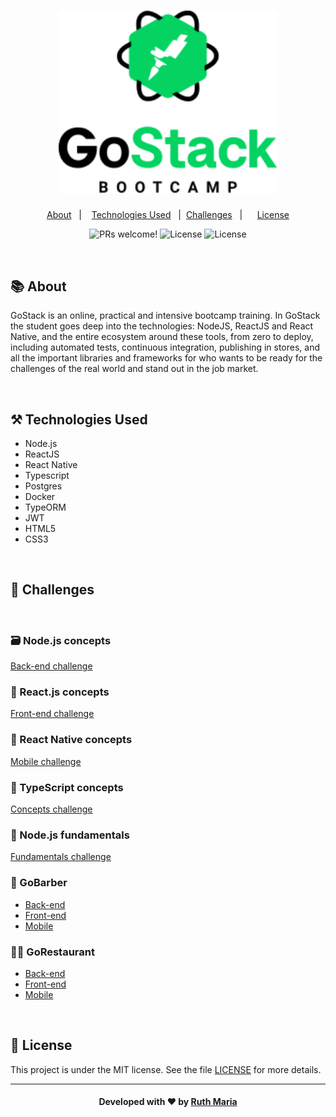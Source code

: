 <h1 align="center">
  <a href="https://github.com/csorlandi/nodejs-concepts">
    <img alt="Logo goStack" src="./assets/logo.png" width="350px" />
  </a>
</h1>


<p align="center">
  <a href="#about">About</a>&nbsp;&nbsp;&nbsp;|&nbsp;&nbsp;&nbsp;  
  <a href="#technologies">Technologies Used</a>&nbsp;&nbsp;&nbsp;|&nbsp;
  <a href="#challenges">Challenges</a>&nbsp;&nbsp;&nbsp;|&nbsp;&nbsp;&nbsp;&nbsp;&nbsp;
  <a href="#license">License</a>
</p>

<p align="center">
 <img src="https://img.shields.io/static/v1?label=PRs&message=welcome&color=04d361&labelColor=000000" alt="PRs welcome!" /> 

  <img alt="License" src="https://img.shields.io/badge/Made%20by-Ruth%20Maria-%2304D361">

  <img alt="License" src="https://img.shields.io/static/v1?label=license&message=MIT&color=04d361&labelColor=000000">
</p>


<a id="about"></a><br>

## :books: About

GoStack is an online, practical and intensive bootcamp training. In GoStack the student goes deep into the technologies: NodeJS, ReactJS and React Native, and the entire ecosystem around these tools, from zero to deploy, including automated tests, continuous integration, publishing in stores, and all the important libraries and frameworks for who wants to be ready for the challenges of the real world and stand out in the job market.

<a id="technologies"></a><br>

## ⚒️ Technologies Used

 * Node.js
 * ReactJS
 * React Native
 * Typescript
 * Postgres
 * Docker
 * TypeORM
 * JWT
 * HTML5
 * CSS3
 

<a id="challenges"></a><br>

## 🎯 Challenges

<br>

### 🗃️ Node.js concepts

[Back-end challenge](https://github.com/RuthMaria/gostack-nodeJs-concepts)

### 🎨 React.js concepts

[Front-end challenge](https://github.com/RuthMaria/gostack-reactJs-concepts) 

### 📱 React Native concepts

[Mobile challenge](https://github.com/RuthMaria/gostack-reactNative-concepts) 

### :star2: TypeScript concepts

[Concepts challenge](https://github.com/RuthMaria/gostack-typescript-concepts) 

### :rocket: Node.js fundamentals

[Fundamentals challenge](https://github.com/RuthMaria/gostack-node-fundamentals)

### :bearded_person: GoBarber

* [Back-end](https://github.com/RuthMaria/GoBarber-backend) 
* [Front-end](https://github.com/RuthMaria/GoBarber-frontend) 
* [Mobile](https://github.com/RuthMaria/GoBarber-mobile) 


### :man_cook: GoRestaurant

* [Back-end](https://github.com/RuthMaria/GoRestaurant-backend) 
* [Front-end](https://github.com/RuthMaria/GoRestaurant-frontend) 
* [Mobile](https://github.com/RuthMaria/GoRestaurant-mobile) 


<a id="license"></a><br>

## :memo: License

This project is under the MIT license. See the  file [LICENSE](LICENSE.md) for more details.

---

<h4 align="center">
    Developed with ❤️ by <a href="https://www.linkedin.com/in/ruth-maria-9b256071/" target="_blank">Ruth Maria</a>
</h4>